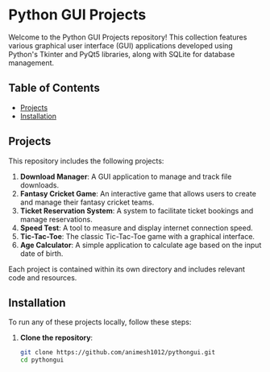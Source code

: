 # Python GUI Projects

Welcome to the Python GUI Projects repository! This collection features various graphical user interface (GUI) applications developed using Python's Tkinter and PyQt5 libraries, along with SQLite for database management.

## Table of Contents

- [Projects](#projects)
- [Installation](#installation)

## Projects

This repository includes the following projects:

1. **Download Manager**: A GUI application to manage and track file downloads.
2. **Fantasy Cricket Game**: An interactive game that allows users to create and manage their fantasy cricket teams.
3. **Ticket Reservation System**: A system to facilitate ticket bookings and manage reservations.
4. **Speed Test**: A tool to measure and display internet connection speed.
5. **Tic-Tac-Toe**: The classic Tic-Tac-Toe game with a graphical interface.
6. **Age Calculator**: A simple application to calculate age based on the input date of birth.

Each project is contained within its own directory and includes relevant code and resources.

## Installation

To run any of these projects locally, follow these steps:

1. **Clone the repository**:

   ```bash
   git clone https://github.com/animesh1012/pythongui.git
   cd pythongui
